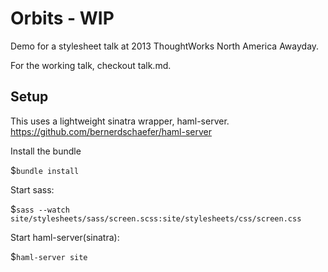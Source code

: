 Orbits - WIP
==============

Demo for a stylesheet talk at 2013 ThoughtWorks North America Awayday.

For the working talk, checkout talk.md.


## Setup

This uses a lightweight sinatra wrapper, haml-server. https://github.com/bernerdschaefer/haml-server


Install the bundle

$`bundle install`


Start sass:

$`sass --watch site/stylesheets/sass/screen.scss:site/stylesheets/css/screen.css`


Start haml-server(sinatra):

$`haml-server site`
